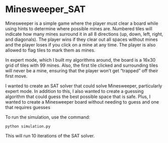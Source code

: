 # Minesweeper_SAT

Minesweeper is a simple game where the player must clear a board while using hints to
determine where possible mines are. Numbered tiles will indicate how many mines surround it in
all 8 directions (up, down, left, right, and diagonals). The player wins if they clear out all spaces
without mines and the player loses if you click on a mine at any time. The player is also allowed
to flag tiles to mark them as mines.

In expert mode, which I built my algorithms around, the board is a 16x30 grid of tiles with
99 mines. Also, the first tile clicked and surrounding tiles will never be a mine, ensuring that the
player won’t get “trapped” off their first move.

I wanted to create an SAT solver that could solve Minesweeper, particularly expert
mode. In addition to this, I also wanted to create a guessing algorithm that could guess the best
possible space that is safe. Plus, I wanted to create a Minesweeper board without needing to
guess and one that requires guesses

To run the simulation, use the command:

```python simulation.py```

This will run 10 iterations of the SAT solver.
